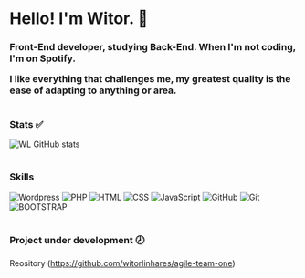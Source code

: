 <h1>Hello! I'm Witor. 🙂</h1>

 <h3>Front-End developer, studying Back-End. When I'm not coding, I'm on Spotify.

I like everything that challenges me, my greatest quality is the ease of adapting to anything or area.</h3>

<h1></h1>

### Stats ✅
  ![WL GitHub stats](https://github-readme-stats.vercel.app/api?username=witorlinhares&show_icons=true&theme=dark)

<h1></h1>

### Skills

![Wordpress](https://img.shields.io/badge/Wordpress-21759B?style=for-the-badge&logo=wordpress&logoColor=white)
![PHP](https://img.shields.io/badge/PHP-777BB4?style=for-the-badge&logo=php&logoColor=white)
![HTML](https://img.shields.io/badge/HTML5-E34F26?style=for-the-badge&logo=html5&logoColor=white)
![CSS](https://img.shields.io/badge/CSS3-1572B6?style=for-the-badge&logo=css3&logoColor=white)
![JavaScript](https://img.shields.io/badge/JavaScript-F7DF1E?style=for-the-badge&logo=javascript&logoColor=black)
![GitHub](https://img.shields.io/badge/GitHub-100000?style=for-the-badge&logo=github&logoColor=white)
![Git](https://img.shields.io/badge/GIT-E44C30?style=for-the-badge&logo=git&logoColor=white)
![BOOTSTRAP](https://img.shields.io/badge/Bootstrap-563D7C?style=for-the-badge&logo=bootstrap&logoColor=white)

<h1></h1>

### Project under development 🕗
Reository (https://github.com/witorlinhares/agile-team-one)



